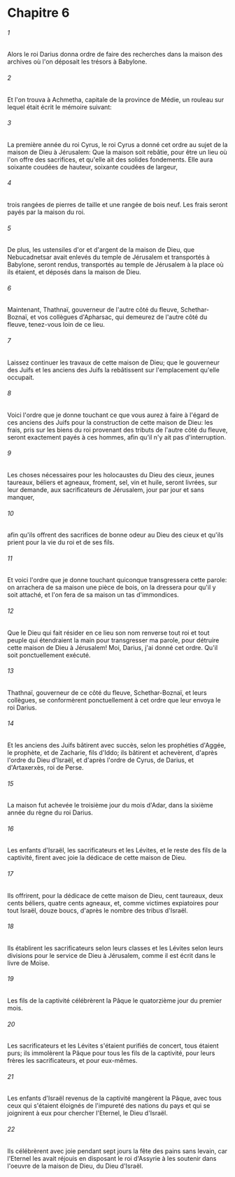 # Chapitre 6

###### 1
Alors le roi Darius donna ordre de faire des recherches dans la maison des archives où l'on déposait les trésors à Babylone.
###### 2
Et l'on trouva à Achmetha, capitale de la province de Médie, un rouleau sur lequel était écrit le mémoire suivant:
###### 3
La première année du roi Cyrus, le roi Cyrus a donné cet ordre au sujet de la maison de Dieu à Jérusalem: Que la maison soit rebâtie, pour être un lieu où l'on offre des sacrifices, et qu'elle ait des solides fondements. Elle aura soixante coudées de hauteur, soixante coudées de largeur,
###### 4
trois rangées de pierres de taille et une rangée de bois neuf. Les frais seront payés par la maison du roi.
###### 5
De plus, les ustensiles d'or et d'argent de la maison de Dieu, que Nebucadnetsar avait enlevés du temple de Jérusalem et transportés à Babylone, seront rendus, transportés au temple de Jérusalem à la place où ils étaient, et déposés dans la maison de Dieu.
###### 6
Maintenant, Thathnaï, gouverneur de l'autre côté du fleuve, Schethar-Boznaï, et vos collègues d'Apharsac, qui demeurez de l'autre côté du fleuve, tenez-vous loin de ce lieu.
###### 7
Laissez continuer les travaux de cette maison de Dieu; que le gouverneur des Juifs et les anciens des Juifs la rebâtissent sur l'emplacement qu'elle occupait.
###### 8
Voici l'ordre que je donne touchant ce que vous aurez à faire à l'égard de ces anciens des Juifs pour la construction de cette maison de Dieu: les frais, pris sur les biens du roi provenant des tributs de l'autre côté du fleuve, seront exactement payés à ces hommes, afin qu'il n'y ait pas d'interruption.
###### 9
Les choses nécessaires pour les holocaustes du Dieu des cieux, jeunes taureaux, béliers et agneaux, froment, sel, vin et huile, seront livrées, sur leur demande, aux sacrificateurs de Jérusalem, jour par jour et sans manquer,
###### 10
afin qu'ils offrent des sacrifices de bonne odeur au Dieu des cieux et qu'ils prient pour la vie du roi et de ses fils.
###### 11
Et voici l'ordre que je donne touchant quiconque transgressera cette parole: on arrachera de sa maison une pièce de bois, on la dressera pour qu'il y soit attaché, et l'on fera de sa maison un tas d'immondices.
###### 12
Que le Dieu qui fait résider en ce lieu son nom renverse tout roi et tout peuple qui étendraient la main pour transgresser ma parole, pour détruire cette maison de Dieu à Jérusalem! Moi, Darius, j'ai donné cet ordre. Qu'il soit ponctuellement exécuté.
###### 13
Thathnaï, gouverneur de ce côté du fleuve, Schethar-Boznaï, et leurs collègues, se conformèrent ponctuellement à cet ordre que leur envoya le roi Darius.
###### 14
Et les anciens des Juifs bâtirent avec succès, selon les prophéties d'Aggée, le prophète, et de Zacharie, fils d'Iddo; ils bâtirent et achevèrent, d'après l'ordre du Dieu d'Israël, et d'après l'ordre de Cyrus, de Darius, et d'Artaxerxès, roi de Perse.
###### 15
La maison fut achevée le troisième jour du mois d'Adar, dans la sixième année du règne du roi Darius.
###### 16
Les enfants d'Israël, les sacrificateurs et les Lévites, et le reste des fils de la captivité, firent avec joie la dédicace de cette maison de Dieu.
###### 17
Ils offrirent, pour la dédicace de cette maison de Dieu, cent taureaux, deux cents béliers, quatre cents agneaux, et, comme victimes expiatoires pour tout Israël, douze boucs, d'après le nombre des tribus d'Israël.
###### 18
Ils établirent les sacrificateurs selon leurs classes et les Lévites selon leurs divisions pour le service de Dieu à Jérusalem, comme il est écrit dans le livre de Moïse.
###### 19
Les fils de la captivité célébrèrent la Pâque le quatorzième jour du premier mois.
###### 20
Les sacrificateurs et les Lévites s'étaient purifiés de concert, tous étaient purs; ils immolèrent la Pâque pour tous les fils de la captivité, pour leurs frères les sacrificateurs, et pour eux-mêmes.
###### 21
Les enfants d'Israël revenus de la captivité mangèrent la Pâque, avec tous ceux qui s'étaient éloignés de l'impureté des nations du pays et qui se joignirent à eux pour chercher l'Eternel, le Dieu d'Israël.
###### 22
Ils célébrèrent avec joie pendant sept jours la fête des pains sans levain, car l'Eternel les avait réjouis en disposant le roi d'Assyrie à les soutenir dans l'oeuvre de la maison de Dieu, du Dieu d'Israël.
